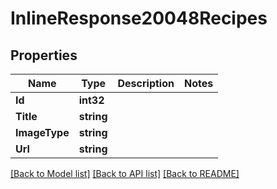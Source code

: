 # InlineResponse20048Recipes

## Properties

Name | Type | Description | Notes
------------ | ------------- | ------------- | -------------
**Id** | **int32** |  | 
**Title** | **string** |  | 
**ImageType** | **string** |  | 
**Url** | **string** |  | 

[[Back to Model list]](../README.md#documentation-for-models) [[Back to API list]](../README.md#documentation-for-api-endpoints) [[Back to README]](../README.md)


